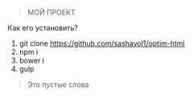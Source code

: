 > МОЙ ПРОЕКТ

Как его установить?

1. git clone https://github.com/sashavol1/optim-html
2. npm i
3. bower i
4. gulp

> Это пустые слова
